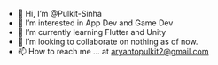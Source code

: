 - 👋 Hi, I’m @Pulkit-Sinha
- 👀 I’m interested in App Dev and Game Dev
- 🌱 I’m currently learning Flutter and Unity
- 💞️ I’m looking to collaborate on nothing as of now.
- 📫 How to reach me ... at aryantopulkit2@gmail.com

<!---
Pulkit-Sinha/Pulkit-Sinha is a ✨ special ✨ repository because its `README.md` (this file) appears on your GitHub profile.
You can click the Preview link to take a look at your changes.
--->
